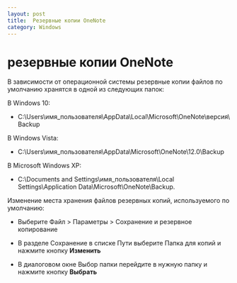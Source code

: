 ```yaml
---
layout: post
title:  Резервные копии OneNote 
category: Windows
---
```



# резервные копии OneNote

В зависимости от операционной системы резервные копии файлов по умолчанию хранятся в одной из следующих папок:

В Windows 10: 

- C:\Users\имя_пользователя\AppData\Local\Microsoft\OneNote\версия\Backup

В Windows Vista: 

- C:\Users\имя_пользователя\AppData\Microsoft\OneNote\12.0\Backup

В Microsoft Windows XP: 

- C:\Documents and Settings\имя_пользователя\Local Settings\Application Data\Microsoft\OneNote\Backup.
	
Изменение места хранения файлов резервных копий, используемого по умолчанию:

- Выберите Файл > Параметры > Сохранение и резервное копирование

- В разделе Сохранение в списке Пути выберите Папка для копий и нажмите кнопку **Изменить**

- В диалоговом окне Выбор папки перейдите в нужную папку и нажмите кнопку **Выбрать**

